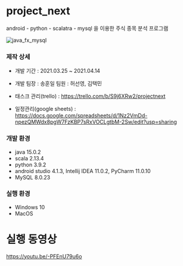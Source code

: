 # project_next
 android - python - scalatra - mysql 을 이용한 주식 종목 분석 프로그램
 
 ![java_fx_mysql](https://i.imgur.com/Re3jETL.png)
 
 ### 제작 상세
 * 개발 기간 : 2021.03.25 ~ 2021.04.14
 * 개발 
   팀장 : 송훈일 
   팀원 : 허선영, 김택민
   
 * 태스크 관리(trello) : https://trello.com/b/S9j6XRw2/projectnext
 * 일정관리(google sheets) : https://docs.google.com/spreadsheets/d/1Nz2VmDd-npezQMWdx8pgW7FzKBP7sRxVOCLgtbM-2Sw/edit?usp=sharing

### 개발 환경
 - java 15.0.2
 - scala 2.13.4
 - python 3.9.2
 - android studio 4.1.3, Intellij IDEA 11.0.2, PyCharm 11.0.10
 - MySQL 8.0.23

### 실행 환경
 * Windows 10
 * MacOS

# 실행 동영상
https://youtu.be/-PFEnU79u6o
